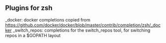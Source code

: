 ## Plugins for zsh

_docker: docker completions copied from https://github.com/docker/docker/blob/master/contrib/completion/zsh/_docker
_switch_repos: completions for the switch_repos tool, for switching repos in a $GOPATH layout

